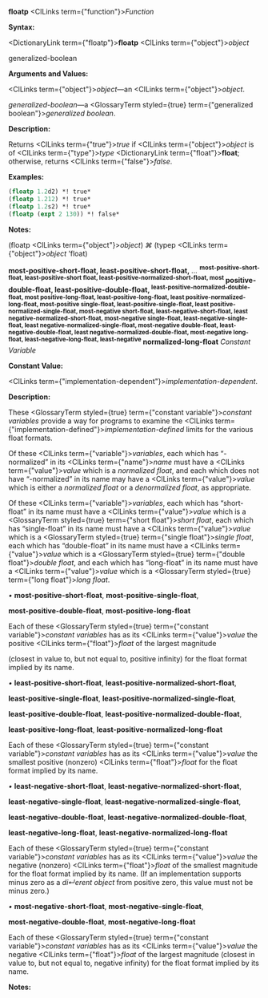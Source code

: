 **floatp** <ClLinks  term={"function"}><i>Function</i></ClLinks> 



**Syntax:** 



<DictionaryLink  term={"floatp"}><b>floatp</b></DictionaryLink> <ClLinks  term={"object"}><i>object</i></ClLinks> 



generalized-boolean 



**Arguments and Values:** 



<ClLinks  term={"object"}><i>object</i></ClLinks>—an <ClLinks  term={"object"}><i>object</i></ClLinks>. 



*generalized-boolean*—a <GlossaryTerm styled={true} term={"generalized boolean"}><i>generalized boolean</i></GlossaryTerm>. 



**Description:** 



Returns <ClLinks  term={"true"}><i>true</i></ClLinks> if <ClLinks  term={"object"}><i>object</i></ClLinks> is of <ClLinks  term={"type"}><i>type</i></ClLinks> <DictionaryLink  term={"float"}><b>float</b></DictionaryLink>; otherwise, returns <ClLinks  term={"false"}><i>false</i></ClLinks>. 



**Examples:**
```lisp
(floatp 1.2d2) *! true* 
(floatp 1.212) *! true* 
(floatp 1.2s2) *! true* 
(floatp (expt 2 130)) *! false* 
```
**Notes:** 



(floatp <ClLinks  term={"object"}><i>object</i></ClLinks>) *⌘* (typep <ClLinks  term={"object"}><i>object</i></ClLinks> ’float) 







 



 



<b>most-positive-short-float, least-positive-short-float,</b> <i>...</i> <b><sup>most-positive-short-float, least-positive-short float, least-positive-normalized-short-float, most</sup> positive-double-float, least-positive-double-float, <sup>least-positive-normalized-double-float, most positive-long-float, least-positive-long-float, least positive-normalized-long-float, most-positive single-float, least-positive-single-float, least positive-normalized-single-float, most-negative short-float, least-negative-short-float, least negative-normalized-short-float, most-negative single-float, least-negative-single-float, least negative-normalized-single-float, most-negative double-float, least-negative-double-float, least negative-normalized-double-float, most-negative long-float, least-negative-long-float, least-negative</sup> normalized-long-float</b> <i>Constant Variable</i> 



**Constant Value:** 



<ClLinks  term={"implementation-dependent"}><i>implementation-dependent</i></ClLinks>. 



**Description:** 



These <GlossaryTerm styled={true} term={"constant variable"}><i>constant variables</i></GlossaryTerm> provide a way for programs to examine the <ClLinks  term={"implementation-defined"}><i>implementation-defined</i></ClLinks> limits for the various float formats. 



Of these <ClLinks  term={"variable"}><i>variables</i></ClLinks>, each which has “-normalized” in its <ClLinks  term={"name"}><i>name</i></ClLinks> must have a <ClLinks  term={"value"}><i>value</i></ClLinks> which is a *normalized float*, and each which does not have “-normalized” in its name may have a <ClLinks  term={"value"}><i>value</i></ClLinks> which is either a *normalized float* or a *denormalized float*, as appropriate. 



Of these <ClLinks  term={"variable"}><i>variables</i></ClLinks>, each which has “short-float” in its name must have a <ClLinks  term={"value"}><i>value</i></ClLinks> which is a <GlossaryTerm styled={true} term={"short float"}><i>short float</i></GlossaryTerm>, each which has “single-float” in its name must have a <ClLinks  term={"value"}><i>value</i></ClLinks> which is a <GlossaryTerm styled={true} term={"single float"}><i>single float</i></GlossaryTerm>, each which has “double-float” in its name must have a <ClLinks  term={"value"}><i>value</i></ClLinks> which is a <GlossaryTerm styled={true} term={"double float"}><i>double float</i></GlossaryTerm>, and each which has “long-float” in its name must have a <ClLinks  term={"value"}><i>value</i></ClLinks> which is a <GlossaryTerm styled={true} term={"long float"}><i>long float</i></GlossaryTerm>. 



*•* **most-positive-short-float**, **most-positive-single-float**, 



**most-positive-double-float**, **most-positive-long-float** 



Each of these <GlossaryTerm styled={true} term={"constant variable"}><i>constant variables</i></GlossaryTerm> has as its <ClLinks  term={"value"}><i>value</i></ClLinks> the positive <ClLinks  term={"float"}><i>float</i></ClLinks> of the largest magnitude 



 



 



(closest in value to, but not equal to, positive infinity) for the float format implied by its name. 



*•* **least-positive-short-float**, **least-positive-normalized-short-float**, 



**least-positive-single-float**, **least-positive-normalized-single-float**, 



**least-positive-double-float**, **least-positive-normalized-double-float**, 



**least-positive-long-float**, **least-positive-normalized-long-float** 



Each of these <GlossaryTerm styled={true} term={"constant variable"}><i>constant variables</i></GlossaryTerm> has as its <ClLinks  term={"value"}><i>value</i></ClLinks> the smallest positive (nonzero) <ClLinks  term={"float"}><i>float</i></ClLinks> for the float format implied by its name. 



*•* **least-negative-short-float**, **least-negative-normalized-short-float**, 



**least-negative-single-float**, **least-negative-normalized-single-float**, 



**least-negative-double-float**, **least-negative-normalized-double-float**, 



**least-negative-long-float**, **least-negative-normalized-long-float** 



Each of these <GlossaryTerm styled={true} term={"constant variable"}><i>constant variables</i></GlossaryTerm> has as its <ClLinks  term={"value"}><i>value</i></ClLinks> the negative (nonzero) <ClLinks  term={"float"}><i>float</i></ClLinks> of the smallest magnitude for the float format implied by its name. (If an implementation supports minus zero as a *di↵erent object* from positive zero, this value must not be minus zero.) 



*•* **most-negative-short-float**, **most-negative-single-float**, 



**most-negative-double-float**, **most-negative-long-float** 



Each of these <GlossaryTerm styled={true} term={"constant variable"}><i>constant variables</i></GlossaryTerm> has as its <ClLinks  term={"value"}><i>value</i></ClLinks> the negative <ClLinks  term={"float"}><i>float</i></ClLinks> of the largest magnitude (closest in value to, but not equal to, negative infinity) for the float format implied by its name. 



**Notes:** 



